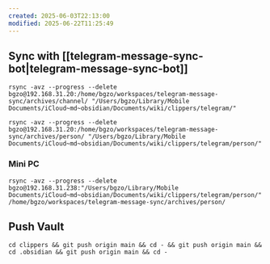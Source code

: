 ```yaml
---
created: 2025-06-03T22:13:00
modified: 2025-06-22T11:25:49
---
```


## Sync with [[telegram-message-sync-bot|telegram-message-sync-bot]]

```shell
rsync -avz --progress --delete bgzo@192.168.31.20:/home/bgzo/workspaces/telegram-message-sync/archives/channel/ "/Users/bgzo/Library/Mobile Documents/iCloud~md~obsidian/Documents/wiki/clippers/telegram/"
```

```shell
rsync -avz --progress --delete bgzo@192.168.31.20:/home/bgzo/workspaces/telegram-message-sync/archives/person/ "/Users/bgzo/Library/Mobile Documents/iCloud~md~obsidian/Documents/wiki/clippers/telegram/person/"
```

### Mini PC

```shell
rsync -avz --progress --delete bgzo@192.168.31.238:"/Users/bgzo/Library/Mobile Documents/iCloud~md~obsidian/Documents/wiki/clippers/telegram/person/" /home/bgzo/workspaces/telegram-message-sync/archives/person/
```

## Push Vault

```shell
cd clippers && git push origin main && cd - && git push origin main && cd .obsidian && git push origin main && cd -
```